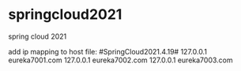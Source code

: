 # springcloud2021
spring cloud 2021

add ip mapping to host file:
#SpringCloud2021.4.19#
127.0.0.1	eureka7001.com
127.0.0.1	eureka7002.com
127.0.0.1	eureka7003.com
